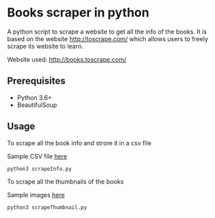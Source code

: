 # Books scraper in python

A python script to scrape a website to get all the info of the books. It is based on the website http://toscrape.com/ which allows users to freely scrape its website to learn.

Website used: http://books.toscrape.com/

## Prerequisites

- Python 3.6+
- BeautifulSoup

## Usage

To scrape all the book info and strore it in a csv file

Sample CSV file [here](bookinfo.csv)
```
python3 scrapeInfo.py
```

To scrape all the thumbnails of the books

Sample images [here](images)
```
python3 scrapeThumbnail.py
```
